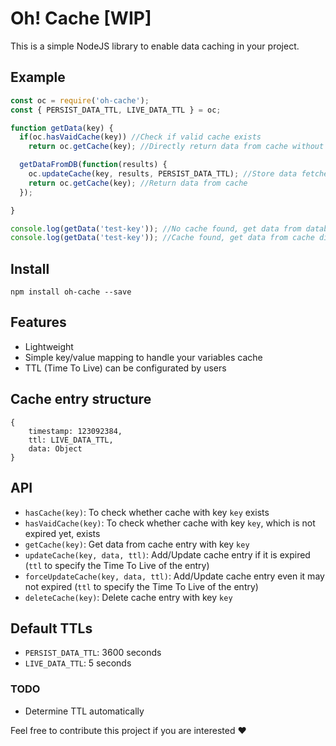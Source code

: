 # Oh! Cache [WIP]
This is a simple NodeJS library to enable data caching in your project.

## Example
```js
const oc = require('oh-cache');
const { PERSIST_DATA_TTL, LIVE_DATA_TTL } = oc;

function getData(key) {
  if(oc.hasVaidCache(key)) //Check if valid cache exists
    return oc.getCache(key); //Directly return data from cache without fetching from database

  getDataFromDB(function(results) {
    oc.updateCache(key, results, PERSIST_DATA_TTL); //Store data fetched from database into cache
    return oc.getCache(key); //Return data from cache
  });

}

console.log(getData('test-key')); //No cache found, get data from database
console.log(getData('test-key')); //Cache found, get data from cache directly
```

## Install
`npm install oh-cache --save`

## Features
- Lightweight
- Simple key/value mapping to handle your variables cache
- TTL (Time To Live) can be configurated by users

## Cache entry structure
```
{
    timestamp: 123092384,
    ttl: LIVE_DATA_TTL,
    data: Object
}
```

## API
- `hasCache(key)`: To check whether cache with key `key` exists
- `hasVaidCache(key)`: To check whether cache with key `key`, which is not expired yet, exists
- `getCache(key)`: Get data from cache entry with key `key`
- `updateCache(key, data, ttl)`: Add/Update cache entry if it is expired (`ttl` to specify the Time To Live of the entry)
- `forceUpdateCache(key, data, ttl)`: Add/Update cache entry even it may not expired (`ttl` to specify the Time To Live of the entry)
- `deleteCache(key)`: Delete cache entry with key `key`

## Default TTLs
- `PERSIST_DATA_TTL`: 3600 seconds
- `LIVE_DATA_TTL`: 5 seconds

### TODO
- Determine TTL automatically

Feel free to contribute this project if you are interested ❤
